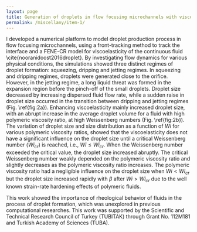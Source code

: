 ```yaml
---
layout: page
title: Generation of droplets in flow focusing microchannels with viscoelastic fluids
permalink: /miscellany/item-1/
---
```


I developed a numerical platform to model droplet production process in flow focusing microchannels, using a front-tracking method to track the interface and a FENE-CR model for viscoelasticity of the continuous fluid \cite{nooranidoost2016droplet}. By investigating flow dynamics for various physical conditions, the simulations showed three distinct regimes of droplet formation: squeezing, dripping and jetting regimes. In squeezing and dripping regimes, droplets were generated close to the orifice. However, in the jetting regime, a long liquid threat was formed in the expansion region before the pinch-off of the small droplets. Droplet size decreased by increasing dispersed fluid flow rate, while a sudden raise in droplet size occurred in the transition between dripping and jetting regimes (Fig. \ref{fig:2a}). Enhancing viscoelasticity mainly increased droplet size, with an abrupt increase in the average droplet volume for a fluid with high polymeric viscosity ratio, at high Weissenberg numbers (Fig. \ref{fig:2b}). The variation of droplet size and size distribution as a function of $Wi$ for various polymeric viscosity ratios, showed that the viscoelasticity does not have a significant influence on the droplet size until a critical Weissenberg number ($Wi_{cr}$) is reached, i.e., $Wi\le Wi_{cr}$. When the Weissenberg number exceeded the critical value, the droplet size increased abruptly. The critical Weissenberg number weakly depended on the polymeric viscosity ratio and slightly decreases as the polymeric viscosity ratio increases. The polymeric viscosity ratio had a negligible influence on the droplet size when $Wi<Wi_{cr}$ but the droplet size increased rapidly with $\beta$ after $Wi > Wi_{cr}$ due to the well known strain-rate hardening effects of polymeric fluids.

This work showed the importance of rheological behavior of fluids in the process of droplet formation, which was unexplored in previous computational researches. This work was supported by the Scientific and Technical Research Council of Turkey (TUBITAK) through Grant No. 112M181 and Turkish Academy of Sciences (TUBA).

